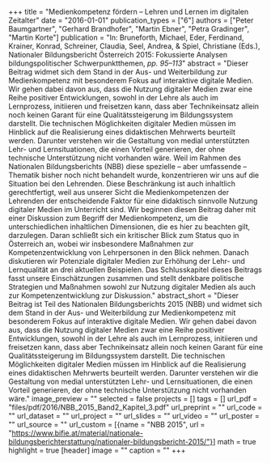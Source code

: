 +++
title = "Medienkompetenz fördern – Lehren und Lernen im digitalen Zeitalter"
date = "2016-01-01"
publication_types = ["6"]
authors = ["Peter Baumgartner", "Gerhard Brandhofer", "Martin Ebner", "Petra Gradinger", "Martin Korte"]
publication = "In: Bruneforth, Michael, Eder, Ferdinand, Krainer, Konrad, Schreiner, Claudia, Seel, Andrea, & Spiel, Christiane (Eds.), Nationaler Bildungsbericht Österreich 2015: Fokussierte Analysen bildungspolitischer Schwerpunktthemen, _pp. 95–113_"
abstract = "Dieser Beitrag widmet sich dem Stand in der Aus- und Weiterbildung zur Medienkompetenz mit besonderem Fokus auf interaktive digitale Medien. Wir gehen dabei davon aus, dass die Nutzung digitaler Medien zwar eine Reihe positiver Entwicklungen, sowohl in der Lehre als auch im Lernprozess, initiieren und freisetzen kann, dass aber Technikeinsatz allein noch keinen Garant für eine Qualitätssteigerung im Bildungssystem darstellt. Die technischen Möglichkeiten digitaler Medien müssen im Hinblick auf die Realisierung eines didaktischen Mehrwerts beurteilt werden. Darunter verstehen wir die Gestaltung von medial unterstützten Lehr- und Lernsituationen, die einen Vorteil generieren, der ohne technische Unterstützung nicht vorhanden wäre. Weil im Rahmen des Nationalen Bildungsberichts (NBB) diese spezielle – aber umfassende – Thematik bisher noch nicht behandelt wurde, konzentrieren wir uns auf die Situation bei den Lehrenden. Diese Beschränkung ist auch inhaltlich gerechtfertigt, weil aus unserer Sicht die Medienkompetenzen der Lehrenden der entscheidende Faktor für eine didaktisch sinnvolle Nutzung digitaler Medien im Unterricht sind. Wir beginnen diesen Beitrag daher mit einer Diskussion zum Begriff der Medienkompetenz, um die unterschiedlichen inhaltlichen Dimensionen, die es hier zu beachten gilt, darzulegen. Daran schließt sich ein kritischer Blick zum Status quo in Österreich an, wobei wir insbesondere Maßnahmen zur Kompetenzentwicklung von Lehrpersonen in den Blick nehmen. Danach diskutieren wir Potenziale digitaler Medien zur Erhöhung der Lehr- und Lernqualität an drei aktuellen Beispielen. Das Schlusskapitel dieses Beitrags fasst unsere Einschätzungen zusammen und stellt denkbare politische Strategien und Maßnahmen sowohl zur Nutzung digitaler Medien als auch zur Kompetenzentwicklung zur Diskussion."
abstract_short = "Dieser Beitrag ist Teil des Nationalen Bildungsberichts 2015 (NBB) und widmet sich dem Stand in der Aus- und Weiterbildung zur Medienkompetenz mit besonderem Fokus auf interaktive digitale Medien. Wir gehen dabei davon aus, dass die Nutzung digitaler Medien zwar eine Reihe positiver Entwicklungen, sowohl in der Lehre als auch im Lernprozess, initiieren und freisetzen kann, dass aber Technikeinsatz allein noch keinen Garant für eine Qualitätssteigerung im Bildungssystem darstellt. Die technischen Möglichkeiten digitaler Medien müssen im Hinblick auf die Realisierung eines didaktischen Mehrwerts beurteilt werden. Darunter verstehen wir die Gestaltung von medial unterstützten Lehr- und Lernsituationen, die einen Vorteil generieren, der ohne technische Unterstützung nicht vorhanden wäre."
image_preview = ""
selected = false
projects = []
tags = []
url_pdf = "files/pdf/2016/NBB_2015_Band2_Kapitel_3.pdf"
url_preprint = ""
url_code = ""
url_dataset = ""
url_project = ""
url_slides = ""
url_video = ""
url_poster = ""
url_source = ""
url_custom = [{name = "NBB 2015", url = "https://www.bifie.at/material/nationale-bildungsberichterstattung/nationaler-bildungsbericht-2015/"}]
math = true
highlight = true
[header]
image = ""
caption = ""
+++
